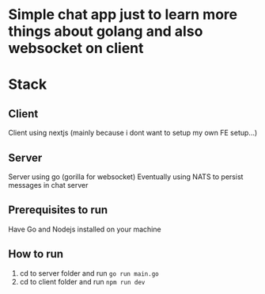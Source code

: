 # Simple chat app just to learn more things about golang and also websocket on client

# Stack

## Client

Client using nextjs (mainly because i dont want to setup my own FE setup...)

## Server

Server using go (gorilla for websocket)
Eventually using NATS to persist messages in chat server

## Prerequisites to run

Have Go and Nodejs installed on your machine

## How to run

1. cd to server folder and run `go run main.go`
2. cd to client folder and run `npm run dev`

